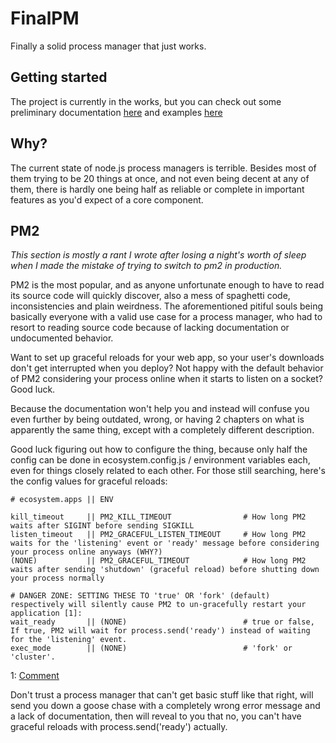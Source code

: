 FinalPM
=======

Finally a solid process manager that just works.

Getting started
--------------------

The project is currently in the works, but you can check out some
preliminary documentation [here](https://github.com/laino/final-pm/blob/master/doc/README.md)
and examples [here](https://github.com/laino/final-pm/blob/master/examples/)

Why?
----

The current state of node.js process managers is terrible. Besides most of them
trying to be 20 things at once, and not even being decent at any of them, 
there is hardly one being half as reliable or complete in important features
as you'd expect of a core component.

PM2
-------
_This section is mostly a rant I wrote after losing a night's worth of sleep when I made the
mistake of trying to switch to pm2 in production._

PM2 is the most popular, and as anyone unfortunate enough to have to read
its source code will quickly discover, also a mess of spaghetti code, inconsistencies
and plain weirdness. The aforementioned pitiful souls being basically everyone with
a valid use case for a process manager, who had to resort to reading source code
because of lacking documentation or undocumented behavior.

Want to set up graceful reloads for your web app, so your user's downloads
don't get interrupted when you deploy? Not happy with the default behavior
of PM2 considering your process online when it starts to listen on a socket?
Good luck.

Because the documentation won't help you and instead will confuse you even further
by being outdated, wrong, or having 2 chapters on what is apparently the same thing,
except with a completely different description.

Good luck figuring out how to configure the thing, because only half the config
can be done in ecosystem.config.js / environment variables each, even for things closely related
to each other. For those still searching, here's the config values for graceful reloads:

```
# ecosystem.apps || ENV

kill_timeout     || PM2_KILL_TIMEOUT                # How long PM2 waits after SIGINT before sending SIGKILL
listen_timeout   || PM2_GRACEFUL_LISTEN_TIMEOUT     # How long PM2 waits for the 'listening' event or 'ready' message before considering your process online anyways (WHY?)
(NONE)           || PM2_GRACEFUL_TIMEOUT            # How long PM2 waits after sending 'shutdown' (graceful reload) before shutting down your process normally

# DANGER ZONE: SETTING THESE TO 'true' OR 'fork' (default) respectively will silently cause PM2 to un-gracefully restart your application [1]:
wait_ready       || (NONE)                          # true or false, If true, PM2 will wait for process.send('ready') instead of waiting for the 'listening' event.
exec_mode        || (NONE)                          # 'fork' or 'cluster'. 
```
1: [Comment](https://github.com/Unitech/pm2/commit/a53fd17a7015cf77dd9a04a01300c60a98c0fc08#commitcomment-24954769)

Don't trust a process manager that can't get basic stuff like that right, will send you down a goose
chase with a completely wrong error message and a lack of documentation, then will reveal to you
that no, you can't have graceful reloads with process.send('ready') actually.


